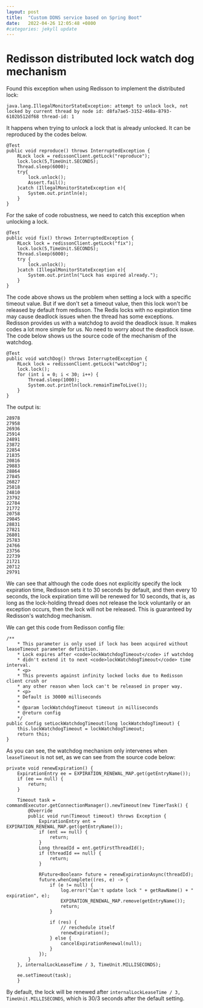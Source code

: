 ```yaml
---
layout: post
title:  "Custom DDNS service based on Spring Boot"
date:   2022-04-26 12:05:48 +0800
#categories: jekyll update
---
```


# Redisson distributed lock watch dog mechanism

Found this exception when using Redisson to implement the distributed lock:

```
java.lang.IllegalMonitorStateException: attempt to unlock lock, not locked by current thread by node id: d8fa7ae5-3152-468a-8793-6102b512df68 thread-id: 1
```

It happens when trying to unlock a lock that is already unlocked.
It can be reproduced by the codes below.

```
@Test
public void reproduce() throws InterruptedException {
    RLock lock = redissonClient.getLock("reproduce");
    lock.lock(5,TimeUnit.SECONDS);
    Thread.sleep(6000);
    try{
        lock.unlock();
        Assert.fail();
    }catch (IllegalMonitorStateException e){
        System.out.println(e);
    }
}
```

For the sake of code robustness, we need to catch this exception when unlocking a lock.

```
@Test
public void fix() throws InterruptedException {
    RLock lock = redissonClient.getLock("fix");
    lock.lock(5,TimeUnit.SECONDS);
    Thread.sleep(6000);
    try {
        lock.unlock();
    }catch (IllegalMonitorStateException e){
        System.out.println("Lock has expired already.");
    }
}
```

The code above shows us the problem when setting a lock with a specific timeout value.
But if we don't set a timeout value, then this lock won't be released by default from redisson.
The Redis locks with no expiration time may cause deadlock issues when the thread has some exceptions.
Redisson provides us with a watchdog to avoid the deadlock issue.
It makes codes a lot more simple for us.
No need to worry about the deadlock issue.
The code below shows us the source code of the mechanism of the watchdog.

```
@Test
public void watchDog() throws InterruptedException {
    RLock lock = redissonClient.getLock("watchDog");
    lock.lock();
    for (int i = 0; i < 30; i++) {
        Thread.sleep(1000);
        System.out.println(lock.remainTimeToLive());
    }
}
```

The output is:

```
28978
27958
26936
25914
24891
23872
22854
21835
20816
29883
28864
27845
26827
25818
24810
23792
22784
21772
20758
29845
28831
27821
26801
25783
24766
23756
22739
21721
20712
29791
```

We can see that although the code does not explicitly specify the lock expiration time,
Redisson sets it to 30 seconds by default, and then every 10 seconds,
the lock expiration time will be renewed for 10 seconds,
that is, as long as the lock-holding thread does not release the lock voluntarily or an exception occurs,
then the lock will not be released.
This is guaranteed by Redisson's watchdog mechanism.

We can get this code from Redisson config file:

```
/**
    * This parameter is only used if lock has been acquired without leaseTimeout parameter definition. 
    * Lock expires after <code>lockWatchdogTimeout</code> if watchdog 
    * didn't extend it to next <code>lockWatchdogTimeout</code> time interval.
    * <p>  
    * This prevents against infinity locked locks due to Redisson client crush or 
    * any other reason when lock can't be released in proper way.
    * <p>
    * Default is 30000 milliseconds
    * 
    * @param lockWatchdogTimeout timeout in milliseconds
    * @return config
    */
public Config setLockWatchdogTimeout(long lockWatchdogTimeout) {
    this.lockWatchdogTimeout = lockWatchdogTimeout;
    return this;
}
```

As you can see, the watchdog mechanism only intervenes when `leaseTimeout` is not set,
as we can see from the source code below:

```
private void renewExpiration() {
    ExpirationEntry ee = EXPIRATION_RENEWAL_MAP.get(getEntryName());
    if (ee == null) {
        return;
    }

    Timeout task = commandExecutor.getConnectionManager().newTimeout(new TimerTask() {
        @Override
        public void run(Timeout timeout) throws Exception {
            ExpirationEntry ent = EXPIRATION_RENEWAL_MAP.get(getEntryName());
            if (ent == null) {
                return;
            }
            Long threadId = ent.getFirstThreadId();
            if (threadId == null) {
                return;
            }
            
            RFuture<Boolean> future = renewExpirationAsync(threadId);
            future.whenComplete((res, e) -> {
                if (e != null) {
                    log.error("Can't update lock " + getRawName() + " expiration", e);
                    EXPIRATION_RENEWAL_MAP.remove(getEntryName());
                    return;
                }
                
                if (res) {
                    // reschedule itself
                    renewExpiration();
                } else {
                    cancelExpirationRenewal(null);
                }
            });
        }
    }, internalLockLeaseTime / 3, TimeUnit.MILLISECONDS);

    ee.setTimeout(task);
    }
```

By default, the lock will be renewed after `internalLockLeaseTime / 3, TimeUnit.MILLISECONDS`,
which is 30/3 seconds after the default setting.